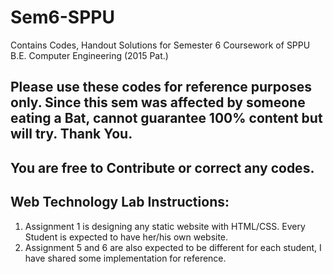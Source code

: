# Sem6-SPPU
Contains Codes, Handout Solutions for Semester 6 Coursework of SPPU B.E. Computer Engineering (2015 Pat.)

## Please use these codes for reference purposes only. Since this sem was affected by someone eating a Bat, cannot guarantee 100% content but will try. Thank You.

## You are free to Contribute or correct any codes.

## Web Technology Lab Instructions:
1. Assignment 1 is designing any static website with HTML/CSS. Every Student is expected to have her/his own website.
2. Assignment 5 and 6 are also expected to be different for each student, I have shared some implementation for reference.
